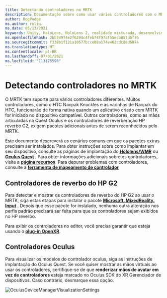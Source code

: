 ```yaml
---
title: Detectando controladores no MRTK
description: Documentação sobre como usar vários controladores com o MRTK
author: RogPodge
ms.author: roliu
ms.date: 05/13/2021
keywords: Unity, HoloLens, HoloLens 2, realidade misturada, desenvolvimento, MRTK, controladores, HP reverbo, Oculus, HTC naopak, mãos
ms.openlocfilehash: 2bb749f4e2f6294c4feb74f97af55ecb857d5f76
ms.sourcegitcommit: f338b1f121a10577bcce08a174e462cdc86d5874
ms.translationtype: MT
ms.contentlocale: pt-BR
ms.lasthandoff: 07/01/2021
ms.locfileid: "113175596"
---
```

# <a name="detecting-controllers-in-mrtk"></a>Detectando controladores no MRTK

O MRTK tem suporte para vários controladores diferentes. Muitos controladores, como o HTC Naopak Knuckles e as varinhas de Naopak do HTC, funcionarão de forma nativa quando um aplicativo criado com MRTK for iniciado no dispositivo compatível. Outros controladores, como as mãos articuladas na Quest Oculus e os controladores de reverberação HP reverbo G2, exigem pacotes adicionais antes de serem reconhecidos pelo MRTK.

Este documento descreverá os cenários comuns em que os pacotes extras precisam ser instalados. Para obter instruções sobre como implantar em seu dispositivo, consulte as páginas de implantação do [**Hololens/WMR**](./wmr-mrtk.md) ou [**Oculus Quest**](/windows/mixed-reality/mrtk-unity/supported-devices/oclus-quest-mrtk) . Para obter informações adicionais sobre os controladores, visite a [**página recursos**](../features/input/controllers.md). Para depurar problemas com controladores, consulte a [ **ferramenta de mapeamento de controlador**](../features/tools/controller-mapping-tool.md)

## <a name="hp-reverb-g2-controllers"></a>Controladores de reverbo do HP G2

Para detectar e mostrar os controladores de reverbo do HP G2 ao usar o MRTK, siga estas etapas para instalar o pacote [**Microsoft. MixedReality. Input**](/windows/mixed-reality/develop/unity/unity-reverb-g2-controllers#installing-microsoftmixedrealityinput-with-the-mixed-reality-feature-tool) . Depois que esse pacote for instalado, nenhuma outra alteração nos perfis padrão precisará ser feita para que os controladores sejam exibidos no HP reverbo. 

Para exibir os controladores no editor, você precisa garantir que esteja usando o [**plug-in OpenXR**](/windows/mixed-reality/develop/unity/openxr-getting-started).

## <a name="oculus-controllers"></a>Controladores Oculus 

Para visualizar os modelos do controlador oculus, siga as instruções de implantação do Oculus Quest. Se você quiser mostrar as mãos virtuais ao usar os controladores, certifique-se de que **renderizar mãos de avatar em vez de controladores** esteja marcado no Oculus SDK do XR Gerenciador de dispositivos. Caso contrário, desmarque essa opção.

![OculusDeviceManagerVisualizationSettings](../images/cross-platform/oculus-quest/OculusDeviceManager.png)
